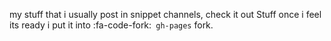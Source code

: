 my stuff that i usually post in snippet channels, check it out
Stuff once i feel its ready i put it into :fa-code-fork:` gh-pages` fork.
